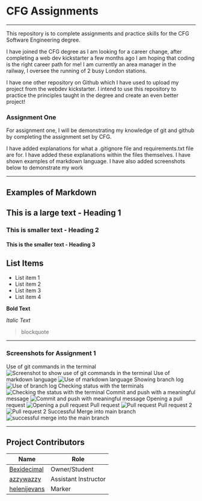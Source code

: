 # CFG Assignments
_______
This repository is to complete assignments and practice skills for the CFG Software Engineering degree.

I have joined the CFG degree as I am looking for a career change, after completing a web dev kickstarter a few months ago I am hoping that coding is the right career path for me! 
I am currently an area manager in the railway, I oversee the running of 2 busy London stations. 

I have one other repository on Github which I have used to upload my project from the webdev kickstarter. I intend to use this repository to practice the principles taught in the degree
and create an even better project! 

### Assignment One
For assignment one, I will be demonstrating my knowledge of git and github by completing the assignment set by CFG.

I have added explanations for what a .gitignore file and requirements.txt file are for. I have added these explanations 
within the files themselves. I have shown examples of markdown language. I have also added screenshots below to 
demonstrate my work
________
## Examples of Markdown

## This is a large text - Heading 1

### This is smaller text - Heading 2

#### This is the smaller text - Heading 3

## List Items
- List item 1
- List item 2
- List item 3
- List item 4

**Bold Text** 

*Italic Text*

> blockquote
________
### Screenshots for Assignment 1

Use of git commands in the terminal
![Screenshot to show use of git commands in the terminal](./images/git_commands.png)
Use of markdown language
![Use of markdown language](./images/Markdown.png)
Showing branch log
![Use of branch log](./images/branch_log.png)
Checking status with the terminals
![Checking the status with the terminal](./images/checking_status.png)
Commit and push with a meaningful message
![Commit and push with meaningful message](./images/commitandpush.png)
Opening a pull request
![Opening a pull request](./images/open_pull.png)
Pull request
![Pull request](./images/pull_request.png)
Pull request 2
![Pull request 2](./images/Pull_request_two.png)
Successful Merge into main branch
![successful merge into the main branch](./images/Successful_merge.png)


______________
## Project Contributors
| Name                                            | Role                 |
|-------------------------------------------------|----------------------|
| [Bexidecimal](https://github.com/Bexidecimal)   | Owner/Student        |
| [azzywazzy](https://github.com/azzywazzy)       | Assistant Instructor |
| [helenijevans](https://github.com/helenijevans) | Marker |


